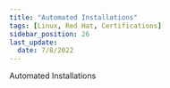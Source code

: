 ```yaml
---
title: "Automated Installations"
tags: [Linux, Red Hat, Certifications]
sidebar_position: 26
last_update:
  date: 7/8/2022
---
```


Automated Installations
